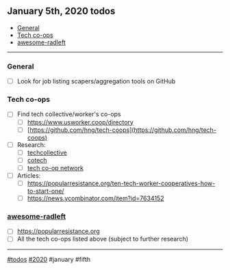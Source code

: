## January 5th, 2020 todos

- [General](#general)
- [Tech co-ops](#tech-co-ops)
- [awesome-radleft](#awesome-radleft)

---

### General

- [ ] Look for job listing scapers/aggregation tools on GitHub

### Tech co-ops

- [ ] Find tech collective/worker's co-ops
  - [ ] https://www.usworker.coop/directory
  - [ ] [https://github.com/hng/tech-coops](https://github.com/hng/tech-coops)
- [ ] Research:
  - [ ] [techcollective](https://techcollective.com)
  - [ ] [cotech](https://www.coops.tech/about)
  - [ ] [tech co-op network](https://www.techworker.coop/)
- [ ] Articles:
  - [ ] https://popularresistance.org/ten-tech-worker-cooperatives-how-to-start-one/
  - [ ] https://news.ycombinator.com/item?id=7634152

### [awesome-radleft](../projects/awesome-radleft.md)

- [ ] https://popularresistance.org
- [ ] All the tech co-ops listed above (subject to further research)

---

[#todos](../todos.md) [#2020](../todos.md#2020) #january #fifth
